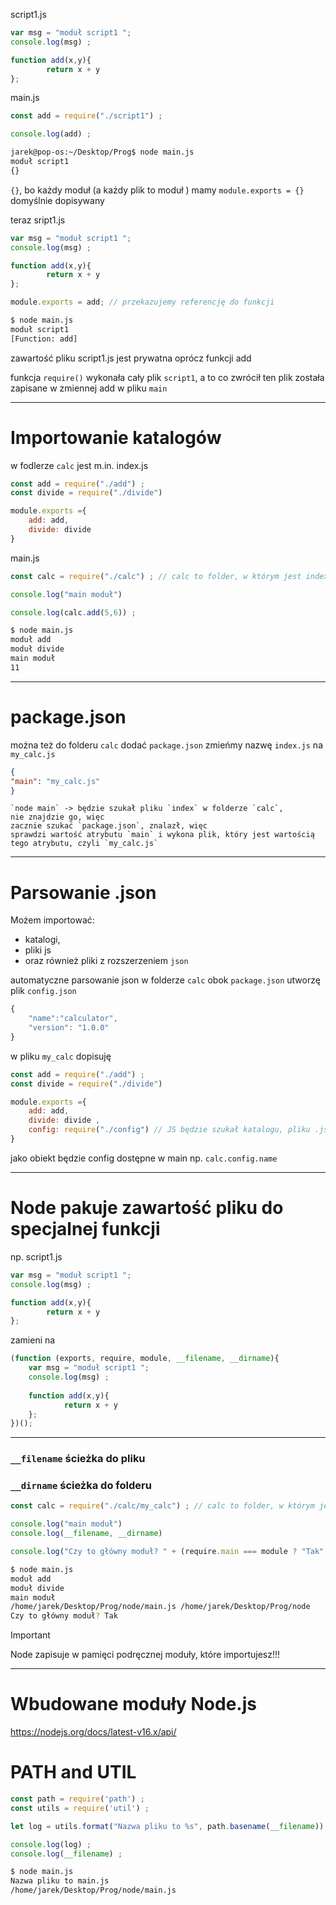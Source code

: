script1.js
```js
var msg = "moduł script1 ";
console.log(msg) ;

function add(x,y){
        return x + y
};
```

main.js
```js
const add = require("./script1") ;

console.log(add) ;
```

```bash
jarek@pop-os:~/Desktop/Prog$ node main.js
moduł script1 
{}
```
`{}`, bo każdy moduł (a każdy plik to moduł ) mamy `module.exports = {}` domyślnie dopisywany

teraz
sript1.js
```js
var msg = "moduł script1 ";
console.log(msg) ;

function add(x,y){
        return x + y
};

module.exports = add; // przekazujemy referencję do funkcji
```

```bash
$ node main.js
moduł script1 
[Function: add]
```
zawartość pliku script1.js jest prywatna oprócz funkcji add

funkcja `require()` wykonała cały plik `script1`, a to co zwrócił ten plik została zapisane w zmiennej add w pliku `main`


-------
# Importowanie katalogów

w fodlerze `calc` jest m.in.
index.js
```js
const add = require("./add") ;
const divide = require("./divide")

module.exports ={
	add: add,
	divide: divide
}
```
main.js
```js
const calc = require("./calc") ; // calc to folder, w którym jest index.js i JS będzie szukać index.js

console.log("main moduł")

console.log(calc.add(5,6)) ;
```

```bash
$ node main.js
moduł add 
moduł divide 
main moduł
11
```



----
# package.json
można też do folderu `calc` dodać `package.json`
zmieńmy nazwę `index.js` na `my_calc.js`
```json
{
"main": "my_calc.js"
}
```
	`node main` -> będzie szukał pliku `index` w folderze `calc`,
	nie znajdzie go, więc
	zacznie szukać `package.json`, znalazł, więc
	sprawdzi wartość atrybutu `main` i wykona plik, który jest wartością tego atrybutu, czyli `my_calc.js`
	



--------------------
# Parsowanie .json
Możem importować:
- katalogi,
- pliki js
- oraz również pliki z rozszerzeniem `json`

automatyczne parsowanie json
 w folderze `calc` obok `package.json` utworzę plik `config.json`
```js
{
	"name":"calculator",
	"version": "1.0.0"
}
```

w pliku `my_calc` dopisuję
```js
const add = require("./add") ;
const divide = require("./divide")

module.exports ={
	add: add,
	divide: divide ,
	config: require("./config") // JS będzie szukał katalogu, pliku .js, jak nie uda się, to poszuka pliku json i go sparsuje do zwykłego obiektu JS
}
```

jako obiekt będzie config dostępne w main np. `calc.config.name`

-----------

# Node pakuje zawartość pliku do specjalnej funkcji

np. 
script1.js
```js
var msg = "moduł script1 ";
console.log(msg) ;

function add(x,y){
        return x + y
};
```

zamieni na
```js
(function (exports, require, module, __filename, __dirname){
	var msg = "moduł script1 ";
	console.log(msg) ;
	
	function add(x,y){
	        return x + y
	};
})();

```


-----------
### `__filename` ścieżka do pliku
### `__dirname` ścieżka do folderu

```js
const calc = require("./calc/my_calc") ; // calc to folder, w którym jest index.js

console.log("main moduł")
console.log(__filename, __dirname)

console.log("Czy to główny moduł? " + (require.main === module ? "Tak": "Nie."))
```

```bash
$ node main.js
moduł add 
moduł divide 
main moduł
/home/jarek/Desktop/Prog/node/main.js /home/jarek/Desktop/Prog/node
Czy to główny moduł? Tak
```

> [!important] 
> Node zapisuje w pamięci podręcznej moduły, które importujesz!!!



------
# Wbudowane moduły Node.js
https://nodejs.org/docs/latest-v16.x/api/

# PATH and UTIL
````js
const path = require('path') ;
const utils = require('util') ;

let log = utils.format("Nazwa pliku to %s", path.basename(__filename)) ;

console.log(log) ;
console.log(__filename) ;
````

```bash
$ node main.js 
Nazwa pliku to main.js
/home/jarek/Desktop/Prog/node/main.js
```





